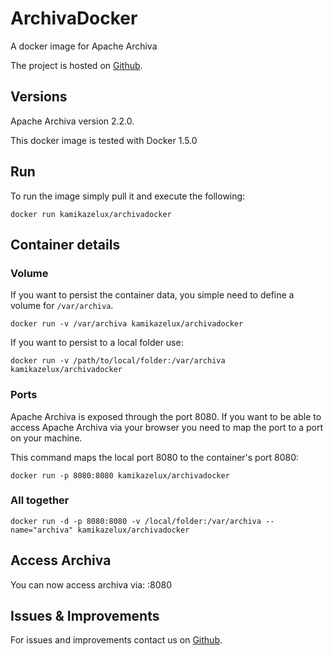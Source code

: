 # ArchivaDocker
A docker image for Apache Archiva

The project is hosted on [Github](https://github.com/KamikazeLux/archivaDocker).

## Versions
Apache Archiva version 2.2.0.

This docker image is tested with Docker 1.5.0

## Run
To run the image simply pull it and execute the following:
```Shell
docker run kamikazelux/archivadocker
```

## Container details
### Volume
If you want to persist the container data, you simple need to define a volume for `/var/archiva`.

```Shell
docker run -v /var/archiva kamikazelux/archivadocker
```

If you want to persist to a local folder use:
```Shell
docker run -v /path/to/local/folder:/var/archiva kamikazelux/archivadocker
```

### Ports
Apache Archiva is exposed through the port 8080. If you want to be able to access Apache Archiva via your browser you need to map the port to a port on your machine.

This command maps the local port 8080 to the container's port 8080:
```Shell
docker run -p 8080:8080 kamikazelux/archivadocker
```


### All together
```Shell
docker run -d -p 8080:8080 -v /local/folder:/var/archiva --name="archiva" kamikazelux/archivadocker
```

## Access Archiva
You can now access archiva via:
<hostIP>:8080

## Issues & Improvements
For issues and improvements contact us on [Github](14318410005).
